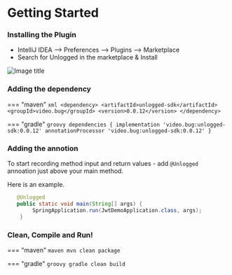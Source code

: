 # Getting Started

### Installing the Plugin

* IntelliJ IDEA --> Preferences --> Plugins --> Marketplace
* Search for Unlogged in the marketplace & Install

![Image title](/assets/images/1.png)

### Adding the dependency

=== "maven"
    ``` xml
    <dependency>
      <artifactId>unlogged-sdk</artifactId>
      <groupId>video.bug</groupId>
      <version>0.0.12</version>
    </dependency>
    ```

=== "gradle"
    ``` groovy
    dependencies
    {
        implementation 'video.bug:unlogged-sdk:0.0.12'
        annotationProcessor 'video.bug:unlogged-sdk:0.0.12'
    }
    ```

### Adding the annotion
To start recording method input and return values - add ```@Unlogged``` annoation just above your main method.

Here is an example.

```java hl_lines="1"
   @Unlogged
   public static void main(String[] args) {
        SpringApplication.run(JwtDemoApplication.class, args);
    }
```

### Clean, Compile and Run!

=== "maven"
    ``` maven
    mvn clean package
    ```

=== "gradle"
    ``` groovy
    gradle clean build
    ```